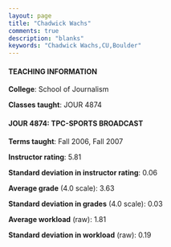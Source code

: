 ```yaml
---
layout: page
title: "Chadwick Wachs" 
comments: true
description: "blanks"
keywords: "Chadwick Wachs,CU,Boulder"
---
```

<head>
<script src="https://ajax.googleapis.com/ajax/libs/jquery/2.1.3/jquery.min.js"></script>
<script src="https://dl.dropboxusercontent.com/s/pc42nxpaw1ea4o9/highcharts.js?dl=0"></script>
<!-- <script src="../assets/js/highcharts.js"></script> -->
<style type="text/css">@font-face {
	font-family: "Bebas Neue";
	src: url(https://www.filehosting.org/file/details/544349/BebasNeue Regular.otf) format("opentype");
	}
	h1.Bebas { 
		font-family: "Bebas Neue", Verdana, Tahoma;
	}
</style>
</head>
	   
#### TEACHING INFORMATION

**College**: School of Journalism

**Classes taught**: JOUR 4874

#### JOUR 4874: TPC-SPORTS BROADCAST

**Terms taught**: Fall 2006, Fall 2007

**Instructor rating**: 5.81

**Standard deviation in instructor rating**: 0.06

**Average grade** (4.0 scale): 3.63

**Standard deviation in grades** (4.0 scale): 0.03

**Average workload** (raw): 1.81

**Standard deviation in workload** (raw): 0.19

